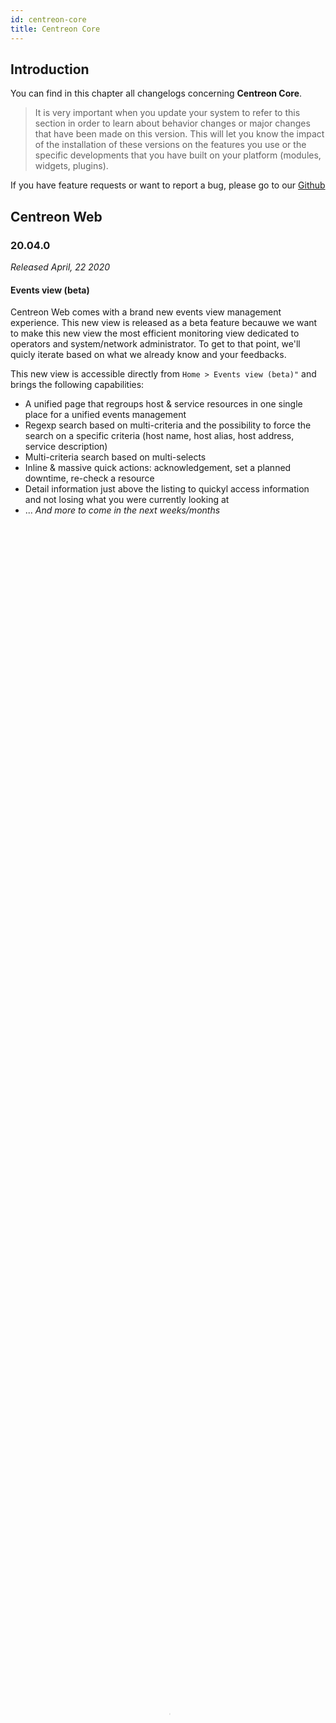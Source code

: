 ```yaml
---
id: centreon-core
title: Centreon Core
---
```


## Introduction

You can find in this chapter all changelogs concerning **Centreon Core**.

> It is very important when you update your system to refer to this section in
> order to learn about behavior changes or major changes that have been made on
> this version. This will let you know the impact of the installation of these
> versions on the features you use or the specific developments that you have
> built on your platform (modules, widgets, plugins).

If you have feature requests or want to report a bug, please go to our [Github](https://github.com/centreon/centreon/issues/new/choose)

## Centreon Web 

### 20.04.0

*Released April, 22  2020*

#### Events view (beta)

Centreon Web comes with a brand new events view management experience. This new view is released 
as a beta feature becauwe we want to make this new view the most efficient monitoring view dedicated to operators
and system/network administrator. To get to that point, we'll quicly iterate based on what we already 
know and your feedbacks.

This new view is accessible directly from `Home > Events view (beta)"` and brings the following capabilities:

* A unified page that regroups host & service resources in one single place for a unified events management
* Regexp search based on multi-criteria and the possibility to force the search on a specific criteria 
 (host name, host alias, host address, service description)
* Multi-criteria search based on multi-selects 
* Inline & massive quick actions: acknowledgement, set a planned downtime, re-check a resource
* Detail information just above the listing to quickyl access information and not losing what you were currently looking at
* ... *And more to come in the next weeks/months*

<video width="100%" height="100%" playsinline autoplay muted loop poster="../assets/alerts/events-view/listing.png">
    <source src="../assets/alerts/events-view/events-view-demo.webm" type="video/webm">
</video>

<video width="100%" height="100%" allowfullscreen="true">
    <source src="../assets/alerts/events-view/events-view-demo.webm" type="video/webm">
</video>

<video preload="metadata">
    <source src="../assets/alerts/events-view/events-view-demo.webm" type="video/webm">
</video>

<video width="100%" height="100%" preload="metadata">
    <source src="../assets/alerts/events-view/events-view-demo.webm" type="video/webm">
</video>

<video width="100%" height="100%" preload="metadata" controls="true" allowfullscreen="true">
    <source src="../assets/alerts/events-view/events-view-demo.webm" type="video/webm">
</video>

To know more about this feature, have a look to [the documentation](../alerts/events-view)

#### Mobility

Centreon comes now with a Mobile App. that you can install on your phone to be able to perform the 
most common actions on resources:

* Display resources status 
* Filter resource status 
* Act on any resource: acknowledge or set a downtime
* Display detail status information and graph when appropriate

  <video width="375" height="812" controls="true" allowfullscreen="true" poster="../assets/mobile/mobile-login.png">
    <source src="../assets/mobile/mobile-demo.mp4" type="video/mp4">
  </video>

Find more about this mobile application in the [dedicated section](../mobile/introduction)

#### Bug fixes

## Centreon Engine 

### 20.04.0

## Centreon Broker 

### 20.04.0
